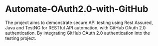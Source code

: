 # Automate-OAuth2.0-with-GitHub
The project aims to demonstrate secure API testing using Rest Assured, Java and TestNG for RESTful API automation, with GitHub OAuth 2.0 authentication. By integrating GitHub OAuth 2.0 authentication into the testing project.
